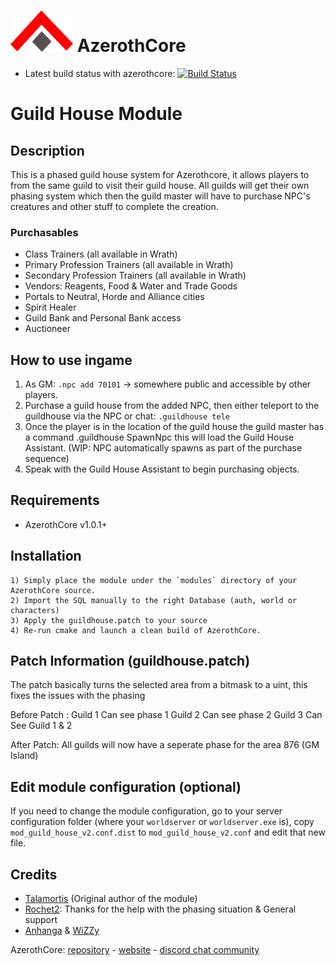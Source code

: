 # ![logo](https://raw.githubusercontent.com/azerothcore/azerothcore.github.io/master/images/logo-github.png) AzerothCore
- Latest build status with azerothcore: [![Build Status](https://travis-ci.org/azerothcore/mod-guildhouse.svg?branch=master)](https://travis-ci.org/azerothcore/mod-guildhouse)
# Guild House Module


## Description

This is a phased guild house system for Azerothcore, it allows players to from the same guild to visit their guild house.
All guilds will get their own phasing system which then the guild master will have to purchase NPC's creatures and other stuff to complete the creation.

### Purchasables

* Class Trainers (all available in Wrath)
* Primary Profession Trainers (all available in Wrath)
* Secondary Profession Trainers (all available in Wrath)
* Vendors: Reagents, Food & Water and Trade Goods
* Portals to Neutral, Horde and Alliance cities
* Spirit Healer
* Guild Bank and Personal Bank access
* Auctioneer

## How to use ingame

1) As GM: `.npc add 70101` -> somewhere public and accessible by other players.
2) Purchase a guild house from the added NPC, then either teleport to the guildhouse via the NPC or chat: `.guildhouse tele`
3) Once the player is in the location of the guild house the guild master has a command .guildhouse SpawnNpc this will load the Guild House Assistant. (WIP: NPC automatically spawns as part of the purchase sequence)
4) Speak with the Guild House Assistant to begin purchasing objects.

## Requirements

- AzerothCore v1.0.1+

## Installation

```
1) Simply place the module under the `modules` directory of your AzerothCore source. 
2) Import the SQL manually to the right Database (auth, world or characters)
3) Apply the guildhouse.patch to your source 
4) Re-run cmake and launch a clean build of AzerothCore.
```

## Patch Information (guildhouse.patch)

The patch basically turns the selected area from a bitmask to a uint, this fixes the issues with the phasing

Before Patch :
Guild 1 Can see phase 1
Guild 2 Can see phase 2
Guild 3 Can See Guild 1 & 2

After Patch: 
All guilds will now have a seperate phase for the area 876 (GM Island)

## Edit module configuration (optional)

If you need to change the module configuration, go to your server configuration folder (where your `worldserver` or `worldserver.exe` is), copy `mod_guild_house_v2.conf.dist` to `mod_guild_house_v2.conf` and edit that new file.

## Credits

* [Talamortis](https://github.com/talamortis) (Original author of the module)
* [Rochet2](https://github.com/Rochet2/): Thanks for the help with the phasing situation & General support
* [Anhanga](https://github.com/rbedfordpro) & [WiZZy](https://github.com/wizzymore)

AzerothCore: [repository](https://github.com/azerothcore) - [website](http://azerothcore.org/) - [discord chat community](https://discord.gg/64FH6Y8)
